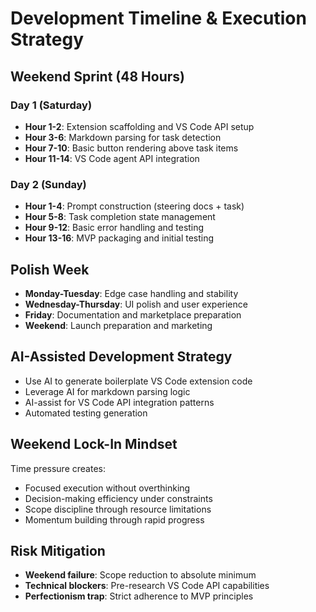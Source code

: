 # Development Timeline & Execution Strategy

## Weekend Sprint (48 Hours)

### Day 1 (Saturday)
- **Hour 1-2**: Extension scaffolding and VS Code API setup
- **Hour 3-6**: Markdown parsing for task detection
- **Hour 7-10**: Basic button rendering above task items
- **Hour 11-14**: VS Code agent API integration

### Day 2 (Sunday)
- **Hour 1-4**: Prompt construction (steering docs + task)
- **Hour 5-8**: Task completion state management
- **Hour 9-12**: Basic error handling and testing
- **Hour 13-16**: MVP packaging and initial testing

## Polish Week
- **Monday-Tuesday**: Edge case handling and stability
- **Wednesday-Thursday**: UI polish and user experience
- **Friday**: Documentation and marketplace preparation
- **Weekend**: Launch preparation and marketing

## AI-Assisted Development Strategy
- Use AI to generate boilerplate VS Code extension code
- Leverage AI for markdown parsing logic
- AI-assist for VS Code API integration patterns
- Automated testing generation

## Weekend Lock-In Mindset
Time pressure creates:
- Focused execution without overthinking
- Decision-making efficiency under constraints
- Scope discipline through resource limitations
- Momentum building through rapid progress

## Risk Mitigation
- **Weekend failure**: Scope reduction to absolute minimum
- **Technical blockers**: Pre-research VS Code API capabilities
- **Perfectionism trap**: Strict adherence to MVP principles